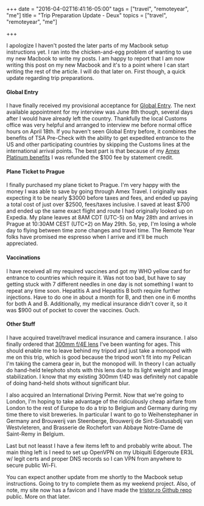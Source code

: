 +++
date = "2016-04-02T16:41:16-05:00"
tags = ["travel", "remoteyear", "me"]
title = "Trip Preparation Update - Deux"
topics = ["travel", "remoteyear", "me"]

+++

I apologize I haven't posted the later parts of my Macbook setup instructions yet.  I ran into the chicken-and-egg problem of wanting to use my new Macbook to write my posts.  I am happy to report that I am now writing this post on my new Macbook and it's to a point where I can start writing the rest of the article.  I will do that later on.  First though, a quick update regarding trip preparations.

#### Global Entry

I have finally received my provisional acceptance for [Global Entry](https://goes-app.cbp.dhs.gov/main/goes).  The next available appointment for my interview was June 8th though, several days after I would have already left the country.  Thankfully the local Customs office was very helpful and arranged to interview me before normal office hours on April 18th.  If you haven't seen Global Entry before, it combines the benefits of TSA Pre-Check with the ability to get expedited entrance to the US and other participating countries by skipping the Customs lines at the international arrival points.  The best part is that because of my [Amex Platinum benefits](https://www.americanexpress.com/us/credit-cards/benefits/detail/global-entry/platinum#detail) I was refunded the $100 fee by statement credit.

#### Plane Ticket to Prague

I finally purchased my plane ticket to Prague.  I'm very happy with the money I was able to save by going through Amex Travel.  I originally was expecting it to be nearly $3000 before taxes and fees, and ended up paying a total cost of just over $2500, fees/taxes inclusive.  I saved at least $700 and ended up the same exact flight and route I had originally looked up on Expedia.  My plane leaves at 8AM CDT (UTC-5) on May 28th and arrives in Prague at 10:30AM CEST (UTC+2) on May 29th.  So, yep, I'm losing a whole day to flying between time zone changes and travel time.  The Remote Year folks have promised me espresso when I arrive and it'll be much appreciated.

#### Vaccinations

I have received all my required vaccines and got my WHO yellow card for entrance to countries which require it.  Was not too bad, but have to say getting stuck with 7 different needles in one day is not something I want to repeat any time soon.  Hepatitis A and Hepatitis B both require further injections.  Have to do one in about a month for B, and then one in 6 months for both A and B.  Additionally, my medical insurance didn't cover it, so it was $900 out of pocket to cover the vaccines.  Ouch.

#### Other Stuff

I have acquired travel/travel medical insurance and camera insurance.  I also finally ordered that [300mm f/4E lens](http://www.nikonusa.com/en/nikon-products/product/camera-lenses/af-s-nikkor-300mm-f%252f4e-pf-ed-vr.html) I've been wanting for ages.  This should enable me to leave behind my tripod and just take a monopod with me on this trip, which is good because the tripod won't fit into my Pelican I'm taking the camera gear in, but the monopod will.  In theory I can actually do hand-held telephoto shots with this lens due to its light weight and image stabilization.  I know that my existing 300mm f/4D was definitely not capable of doing hand-held shots without significant blur.

I also acquired an International Driving Permit.  Now that we're going to London, I'm hoping to take advantage of the ridiculously cheap airfare from London to the rest of Europe to do a trip to Belgium and Germany during my time there to visit breweries.  In particular I want to go to Weihenstephaner in Germany and Brouwerij van Steenberge, Brouwerij de Sint-Sixtusabdij van Westvleteren, and Brasserie de Rochefort van Abbaye Notre-Dame de Saint-Remy in Belgium.

Last but not leasst I have a few items left to and probably write about.  The main thing left is I need to set up OpenVPN on my Ubiquiti Edgeroute ER3L w/ legit certs and proper DNS records so I can VPN from anywhere to secure public Wi-Fi.


You can expect another update from me shortly to the Macbook setup instructions.  Going to try to complete them as my weekend project.  Also, of note, my site now has a favicon and I have made the [tristor.ro Github repo](https://github.com/Tristor/tristor.ro) public.  More on that later.